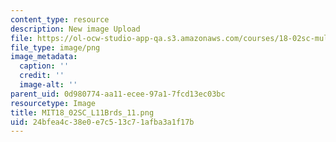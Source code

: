 ```yaml
---
content_type: resource
description: New image Upload
file: https://ol-ocw-studio-app-qa.s3.amazonaws.com/courses/18-02sc-multivariable-calculus-fall-2010/24bfea4c38e0e7c513c71afba3a1f17b_MIT18_02SC_L11Brds_11.png
file_type: image/png
image_metadata:
  caption: ''
  credit: ''
  image-alt: ''
parent_uid: 0d980774-aa11-ecee-97a1-7fcd13ec03bc
resourcetype: Image
title: MIT18_02SC_L11Brds_11.png
uid: 24bfea4c-38e0-e7c5-13c7-1afba3a1f17b
---
```

